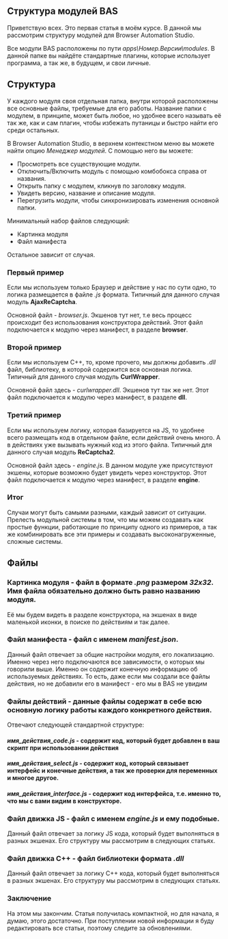 ## Структура модулей BAS

Приветствую всех.
Это первая статья в моём курсе. В данной мы рассмотрим структуру модулей для Browser Automation Studio.

Все модули BAS расположены по пути _apps\Номер.Версии\modules_.
В данной папке вы найдёте стандартные плагины, которые использует программа, а так же, в будущем, и свои личные.

## Структура

У каждого модуля своя отдельная папка, внутри которой расположены все основные файлы, требуемые для его работы.
Название папки с модулем, в принципе, может быть любое, но удобнее всего называть её так же, как и сам плагин, чтобы избежать путаницы и быстро найти его среди остальных.

В Browser Automation Studio, в верхнем контекстном меню вы можете найти опцию _Менеджер модулей_.
С помощью него вы можете:
- Просмотреть все существующие модули.
- Отключить/Включить модуль с помощью комбобокса справа от названия.
- Открыть папку с модулем, кликнув по заголовку модуля.
- Увидеть версию, название и описание модуля.
- Перегрузить модули, чтобы синхронизировать изменения основной папки.

Минимальный набор файлов следующий:
- Картинка модуля
- Файл манифеста

Остальное зависит от случая.

### Первый пример
Если мы используем только Браузер и действие у нас по сути одно, то логика размещается в файле _.js_ формата.
Типичный для данного случая модуль **AjaxReCaptcha**.

Основной файл - _browser.js_. Экшенов тут нет, т.е весь процесс происходит без использования конструктора действий.
Этот файл подключается к модулю через манифест, в разделе **browser**. 

### Второй пример
Если мы используем C++, то, кроме прочего, мы должны добавить _.dll_ файл, библиотеку, в которой содержится вся основная логика.
Типичный для данного случая модуль **CurlWrapper**.

Основной файл здесь - _curlwrapper.dll_. Экшенов тут так же нет.
Этот файл подключается к модулю через манифест, в разделе **dll**.

### Третий пример
Если мы используем логику, которая базируется на JS, то удобнее всего размещать код в отдельном файле, если действий очень много.
А в действиях уже вызывать нужный код из этого файла.
Типичный для данного случая модуль **ReCaptcha2**.

Основной файл здесь - _engine.js_. В данном модуле уже присутствуют экшены, которые возможно будет увидеть через конструктор.
Этот файл подключается к модулю через манифест, в разделе **engine**.

### Итог
Случаи могут быть самыми разными, каждый зависит от ситуации.
Прелесть модульной системы в том, что мы можем создавать как простые функции, работающие по принципу одного из примеров, а так же комбинировать все эти примеры и создавать высоконагруженные, сложные системы.

## Файлы

### **Картинка модуля** - файл в формате _.png_ размером _32x32_. Имя файла обязательно должно быть равно названию модуля.
Её мы будем видеть в разделе конструктора, на экшенах в виде маленькой иконки, в поиске по действиям и так далее.

### **Файл манифеста** - файл с именем _manifest.json_.
Данный файл отвечает за общие настройки модуля, его локализацию.
Именно через него подключаются все зависимости, о которых мы говорили выше.
Именно он содержит конечную информацию об используемых действиях.
То есть, даже если мы создали все файлы действия, но не добавили его в манифест - его мы в BAS не увидим

### **Файлы действий** - данные файлы содержат в себе всю основную логику работы каждого конкретного действия.
Отвечают следующей стандартной структуре:
#### _имя_действия_code.js_ - содержит код, который будет добавлен в ваш скрипт при использовании действия
#### _имя_действия_select.js_ - содержит код, который связывает интерфейс и конечные действия, а так же проверки для переменных и многое другое.
#### _имя_действия_interface.js_ - содержит код интерфейса, т.е. именно то, что мы с вами видим в конструкторе.

### **Файл движка JS** - файл с именем _engine.js_ и ему подобные.
Данный файл отвечает за логику JS кода, который будет выполняться в разных экшенах.
Его структуру мы рассмотрим в следующих статьях.

### **Файл движка C++** - файл библиотеки формата _.dll_
Данный файл отвечает за логику С++ кода, который будет выполняться в разных экшенах.
Его структуру мы рассмотрим в следующих статьях.

### Заключение
На этом мы закончим.
Статья получилась компактной, но для начала, я думаю, этого достаточно.
При поступлении новой информации я буду редактировать все статьи, поэтому следите за обновлениями.
